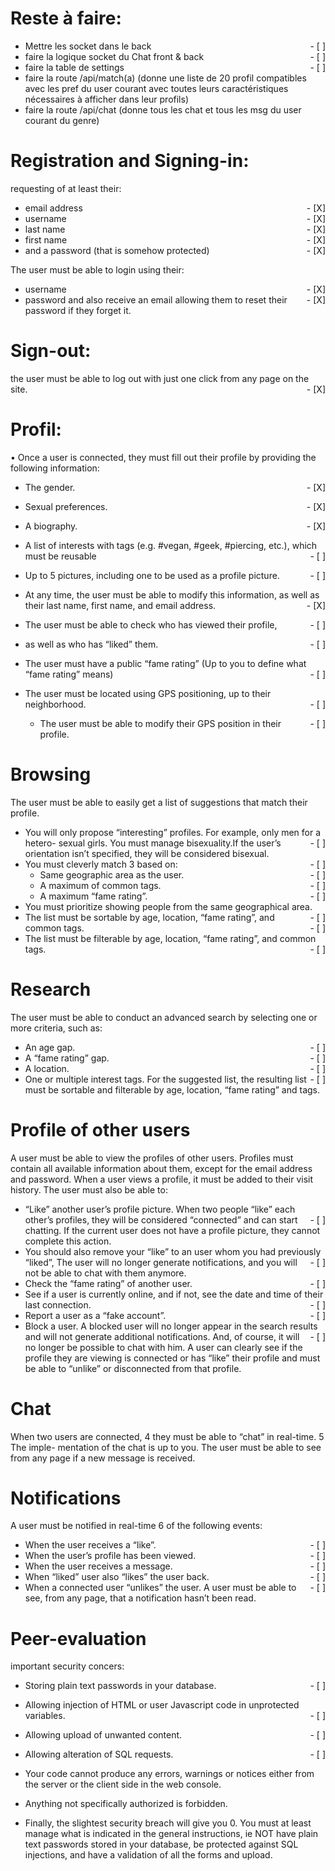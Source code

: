 
# Reste à faire: 
* Mettre les socket dans le back   <span style="float: right;">- [ ]</span>
* faire la logique socket du Chat front & back   <span style="float: right;">- [ ]</span>
* faire la table de settings   <span style="float: right;">- [ ]</span>
* faire la route /api/match(a) (donne une liste de 20 profil compatibles avec les pref du user courant avec toutes leurs caractéristiques nécessaires à afficher dans leur profils)
* faire la route /api/chat (donne tous les chat et tous les msg du user courant du genre)

# Registration and Signing-in:
requesting of at least their:
* email address   <span style="float: right;">- [X]</span>
* username    <span style="float: right;">- [X]</span>
* last name   <span style="float: right;">- [X]</span>
* first name    <span style="float: right;">- [X]</span>
* and a password (that is somehow protected)    <span style="float: right;">- [X]</span>

The user must be able to login using their:
* username    <span style="float: right;">- [X]</span>
* password    <span style="float: right;">- [X]</span>
and also receive an email allowing them to reset their password if they forget it. 

# Sign-out:
the user must be able to log out with just one click from any page on the site.    <span style="float: right;">- [X]</span>

# Profil:
• Once a user is connected, they must fill out their profile by providing the following
information:
* The gender.   <span style="float: right;">- [X]</span>
* Sexual preferences.   <span style="float: right;">- [X]</span>
* A biography.    <span style="float: right;">- [X]</span>
* A list of interests with tags (e.g. #vegan, #geek, #piercing, etc.), which must be reusable   <span style="float: right;">- [ ]</span>
* Up to 5 pictures, including one to be used as a profile picture.    <span style="float: right;">- [ ]</span>
* At any time, the user must be able to modify this information, as well as their last name, first name, and email address.   <span style="float: right;">- [X]</span>
* The user must be able to check who has viewed their profile,    <span style="float: right;">- [ ]</span>
* as well as who has “liked” them.    <span style="float: right;">- [ ]</span>
* The user must have a public “fame rating” (Up to you to define what “fame rating” means)    <span style="float: right;">- [ ]</span>


* The user must be located using GPS positioning, up to their neighborhood.   <span style="float: right;">- [ ]</span>
  * The user must be able to modify their GPS position in   <span style="float: right;">- [ ]</span>
their profile.

# Browsing

The user must be able to easily get a list of suggestions that match their profile.
* You will only propose “interesting” profiles. For example, only men for a hetero-   <span style="float: right;">- [ ]</span>
sexual girls. You must manage bisexuality.If the user’s orientation isn’t specified,
they will be considered bisexual.
* You must cleverly match 3 based on:   <span style="float: right;">- [ ]</span>
  * Same geographic area as the user.   <span style="float: right;">- [ ]</span>
  * A maximum of common tags.   <span style="float: right;">- [ ]</span>
  * A maximum “fame rating”.    <span style="float: right;">- [ ]</span>
* You must prioritize showing people from the same geographical area.   <span style="float: right;">- [ ]</span>
* The list must be sortable by age, location, “fame rating”, and common tags.   <span style="float: right;">- [ ]</span>
* The list must be filterable by age, location, “fame rating”, and common tags.   <span style="float: right;">- [ ]</span>

# Research
The user must be able to conduct an advanced search by selecting one or more criteria,
such as:
* An age gap.   <span style="float: right;">- [ ]</span>
* A “fame rating” gap.    <span style="float: right;">- [ ]</span>
* A location.   <span style="float: right;">- [ ]</span>
* One or multiple interest tags.    <span style="float: right;">- [ ]</span>
For the suggested list, the resulting list must be sortable and filterable by age, location,
“fame rating” and tags.

# Profile of other users
A user must be able to view the profiles of other users. Profiles must contain all available
information about them, except for the email address and password.
When a user views a profile, it must be added to their visit history.
The user must also be able to:
* “Like” another user’s profile picture. When two people “like” each other’s profiles,    <span style="float: right;">- [ ]</span>
they will be considered “connected” and can start chatting. If the current user does
not have a profile picture, they cannot complete this action.
* You should also remove your “like” to an user whom you had previously “liked”,    <span style="float: right;">- [ ]</span>
The user will no longer generate notifications, and you will not be able to chat with
them anymore.
* Check the “fame rating” of another user.    <span style="float: right;">- [ ]</span>
* See if a user is currently online, and if not, see the date and time of their last    <span style="float: right;">- [ ]</span>
connection.
* Report a user as a “fake account”.    <span style="float: right;">- [ ]</span>
* Block a user. A blocked user will no longer appear in the search results and will   <span style="float: right;">- [ ]</span>
not generate additional notifications. And, of course, it will no longer be possible
to chat with him.
A user can clearly see if the profile they are viewing is connected or has “like” their
profile and must be able to “unlike” or disconnected from that profile.

# Chat
When two users are connected, 4 they must be able to “chat” in real-time. 5 The imple-
mentation of the chat is up to you. The user must be able to see from any page if a new
message is received.

# Notifications
A user must be notified in real-time 6 of the following events:
* When the user receives a “like”.    <span style="float: right;">- [ ]</span>
* When the user’s profile has been viewed.    <span style="float: right;">- [ ]</span>
* When the user receives a message.   <span style="float: right;">- [ ]</span>
* When “liked” user also “likes” the user back.   <span style="float: right;">- [ ]</span>
* When a connected user “unlikes” the user.   <span style="float: right;">- [ ]</span>
A user must be able to see, from any page, that a notification hasn’t been read.


# Peer-evaluation
important security concers:
* Storing plain text passwords in your database.    <span style="float: right;">- [ ]</span>
* Allowing injection of HTML or user Javascript code in unprotected variables.    <span style="float: right;">- [ ]</span>
* Allowing upload of unwanted content.    <span style="float: right;">- [ ]</span>
* Allowing alteration of SQL requests.    <span style="float: right;">- [ ]</span>

* Your code cannot produce any errors, warnings or notices either from the server or
the client side in the web console.
* Anything not specifically authorized is forbidden.
* Finally, the slightest security breach will give you 0. You must at least manage
what is indicated in the general instructions, ie NOT have plain text passwords
stored in your database, be protected against SQL injections, and have a validation
of all the forms and upload.
